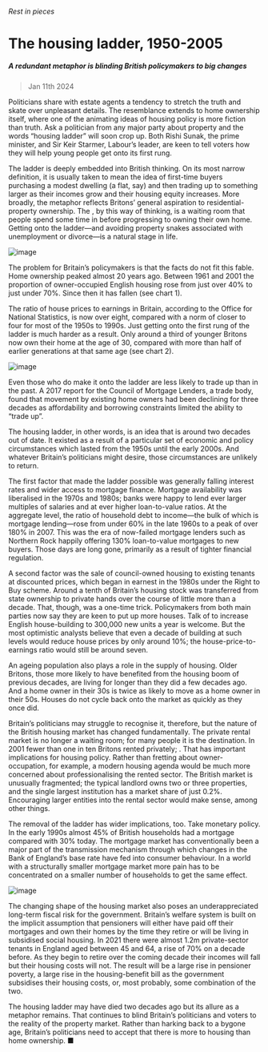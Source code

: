 ###### Rest in pieces
# The housing ladder, 1950-2005 
##### A redundant metaphor is blinding British policymakers to big changes 
> Jan 11th 2024 


Politicians share with estate agents a tendency to stretch the truth and skate over unpleasant details. The resemblance extends to home ownership itself, where one of the animating ideas of housing policy is more fiction than truth. Ask a politician from any major party about property and the words “housing ladder” will soon crop up. Both Rishi Sunak, the prime minister, and Sir Keir Starmer, Labour’s leader, are keen to tell voters how they will help young people get onto its first rung.
The ladder is deeply embedded into British thinking. On its most narrow definition, it is usually taken to mean the idea of first-time buyers purchasing a modest dwelling (a flat, say) and then trading up to something larger as their incomes grow and their housing equity increases. More broadly, the metaphor reflects Britons’ general aspiration to residential-property ownership. The , by this way of thinking, is a waiting room that people spend some time in before progressing to owning their own home. Getting onto the ladder—and avoiding property snakes associated with unemployment or divorce—is a natural stage in life.
![image](images/20240113_BRC881.png) 

The problem for Britain’s policymakers is that the facts do not fit this fable. Home ownership peaked almost 20 years ago. Between 1961 and 2001 the proportion of owner-occupied English housing rose from just over 40% to just under 70%. Since then it has fallen (see chart 1). 
The ratio of house prices to earnings in Britain, according to the Office for National Statistics, is now over eight, compared with a norm of closer to four for most of the 1950s to 1990s. Just getting onto the first rung of the ladder is much harder as a result. Only around a third of younger Britons now own their home at the age of 30, compared with more than half of earlier generations at that same age (see chart 2). 
![image](images/20240113_BRC023.png) 

Even those who do make it onto the ladder are less likely to trade up than in the past. A 2017 report for the Council of Mortgage Lenders, a trade body, found that movement by existing home owners had been declining for three decades as affordability and borrowing constraints limited the ability to “trade up”. 
The housing ladder, in other words, is an idea that is around two decades out of date. It existed as a result of a particular set of economic and policy circumstances which lasted from the 1950s until the early 2000s. And whatever Britain’s politicians might desire, those circumstances are unlikely to return. 
The first factor that made the ladder possible was generally falling interest rates and wider access to mortgage finance. Mortgage availability was liberalised in the 1970s and 1980s; banks were happy to lend ever larger multiples of salaries and at ever higher loan-to-value ratios. At the aggregate level, the ratio of household debt to income—the bulk of which is mortgage lending—rose from under 60% in the late 1960s to a peak of over 180% in 2007. This was the era of now-failed mortgage lenders such as Northern Rock happily offering 130% loan-to-value mortgages to new buyers. Those days are long gone, primarily as a result of tighter financial regulation. 
A second factor was the sale of council-owned housing to existing tenants at discounted prices, which began in earnest in the 1980s under the Right to Buy scheme. Around a tenth of Britain’s housing stock was transferred from state ownership to private hands over the course of little more than a decade. That, though, was a one-time trick. Policymakers from both main parties now say they are keen to put up more houses. Talk of  to increase English house-building to 300,000 new units a year is welcome. But the most optimistic analysts believe that even a decade of building at such levels would reduce house prices by only around 10%; the house-price-to-earnings ratio would still be around seven. 
An ageing population also plays a role in the supply of housing. Older Britons, those more likely to have benefited from the housing boom of previous decades, are living for longer than they did a few decades ago. And a home owner in their 30s is twice as likely to move as a home owner in their 50s. Houses do not cycle back onto the market as quickly as they once did. 
Britain’s politicians may struggle to recognise it, therefore, but the nature of the British housing market has changed fundamentally. The private rental market is no longer a waiting room; for many people it is the destination. In 2001 fewer than one in ten Britons rented privately; . That has important implications for housing policy. Rather than fretting about owner-occupation, for example, a modern housing agenda would be much more concerned about professionalising the rented sector. The British market is unusually fragmented; the typical landlord owns two or three properties, and the single largest institution has a market share of just 0.2%. Encouraging larger entities into the rental sector would make sense, among other things. 
The removal of the ladder has wider implications, too. Take monetary policy. In the early 1990s almost 45% of British households had a mortgage compared with 30% today. The mortgage market has conventionally been a major part of the transmission mechanism through which changes in the Bank of England’s base rate have fed into consumer behaviour. In a world with a structurally smaller mortgage market more pain has to be concentrated on a smaller number of households to get the same effect.
![image](images/20240113_BRC037.png) 

The changing shape of the housing market also poses an underappreciated long-term fiscal risk for the government. Britain’s welfare system is built on the implicit assumption that pensioners will either have paid off their mortgages and own their homes by the time they retire or will be living in subsidised social housing. In 2021 there were almost 1.2m private-sector tenants in England aged between 45 and 64, a rise of 70% on a decade before. As they begin to retire over the coming decade their incomes will fall but their housing costs will not. The result will be a large rise in pensioner poverty, a large rise in the housing-benefit bill as the government subsidises their housing costs, or, most probably, some combination of the two.
The housing ladder may have died two decades ago but its allure as a metaphor remains. That continues to blind Britain’s politicians and voters to the reality of the property market. Rather than harking back to a bygone age, Britain’s politicians need to accept that there is more to housing than home ownership. ■

